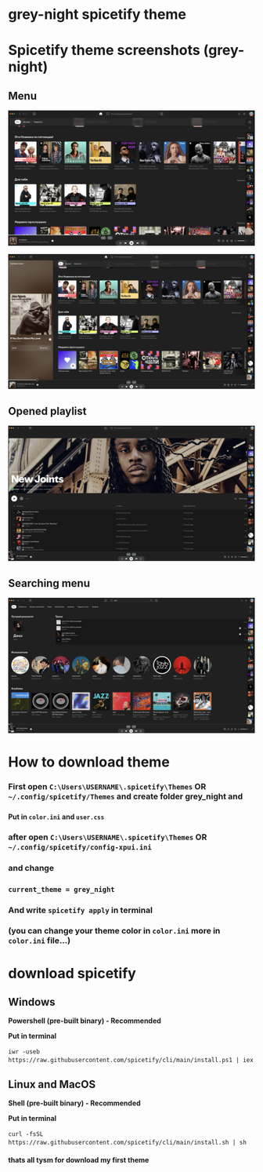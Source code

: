 # grey-night **spicetify theme**

# Spicetify theme screenshots (grey-night)

## Menu
![Preview](theme1.png)

![Preview](theme4.png)

## Opened playlist 

![Preview](theme2.png)

## Searching menu

![Preview](theme3.png)

# How to download theme


### First open `C:\Users\USERNAME\.spicetify\Themes` **OR** `~/.config/spicetify/Themes` and create folder grey_night and 
### 
#### **Put in** `color.ini` **and** `user.css`
### after open `C:\Users\USERNAME\.spicetify\Themes` **OR** `~/.config/spicetify/config-xpui.ini ` 
### and change 
### `current_theme = grey_night`
### **And write** `spicetify apply` in terminal


### (you can change your theme color in `color.ini` more in `color.ini` file...)

# download spicetify

## **Windows**

**Powershell (pre-built binary) - Recommended**

**Put in terminal**

`iwr -useb https://raw.githubusercontent.com/spicetify/cli/main/install.ps1 | iex`


## **Linux and MacOS**
**Shell (pre-built binary) - Recommended**

**Put in terminal**

`curl -fsSL https://raw.githubusercontent.com/spicetify/cli/main/install.sh | sh`



#### thats all tysm for download my first theme
